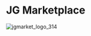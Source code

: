# JG Marketplace

![jgmarket_logo_314](https://user-images.githubusercontent.com/90359463/181606757-4442ff17-7d3d-4d51-807d-63d7e9c4e012.png)
